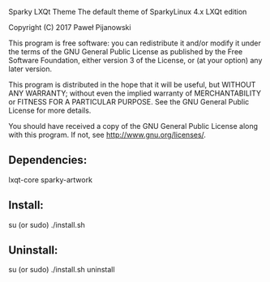 Sparky LXQt Theme
The default theme of SparkyLinux 4.x LXQt edition

Copyright (C) 2017 Paweł Pijanowski

This program is free software: you can redistribute it and/or modify
it under the terms of the GNU General Public License as published by
the Free Software Foundation, either version 3 of the License, or
(at your option) any later version.

This program is distributed in the hope that it will be useful,
but WITHOUT ANY WARRANTY; without even the implied warranty of
MERCHANTABILITY or FITNESS FOR A PARTICULAR PURPOSE.  See the
GNU General Public License for more details.

You should have received a copy of the GNU General Public License
along with this program.  If not, see <http://www.gnu.org/licenses/>.

Dependencies:
-------------
lxqt-core
sparky-artwork

Install:
-------------
su (or sudo) 
./install.sh

Uninstall:
-------------
su (or sudo)
./install.sh uninstall
